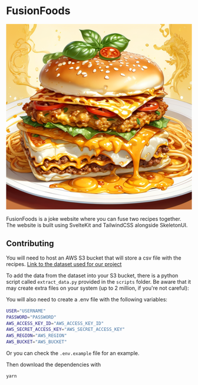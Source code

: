 # FusionFoods

![](./static/logo.png)

FusionFoods is a joke website where you can fuse two recipes together. The website is built using SvelteKit and TailwindCSS alongside SkeletonUI.

## Contributing

You will need to host an AWS S3 bucket that will store a csv file with the recipes.
[Link to the dataset used for our project](https://www.kaggle.com/datasets/wilmerarltstrmberg/recipe-dataset-over-2m)

To add the data from the dataset into your S3 bucket, there is a python script called `extract_data.py` provided in the `scripts` folder. Be aware that it may create extra files on your system (up to 2 million, if you're not careful):

You will also need to create a .env file with the following variables:

```bash
USER="USERNAME"
PASSWORD="PASSWORD"
AWS_ACCESS_KEY_ID="AWS_ACCESS_KEY_ID"
AWS_SECRET_ACCESS_KEY="AWS_SECRET_ACCESS_KEY"
AWS_REGION="AWS_REGION"
AWS_BUCKET="AWS_BUCKET"
```

Or you can check the `.env.example` file for an example.

Then download the dependencies with

```bash
yarn
```

